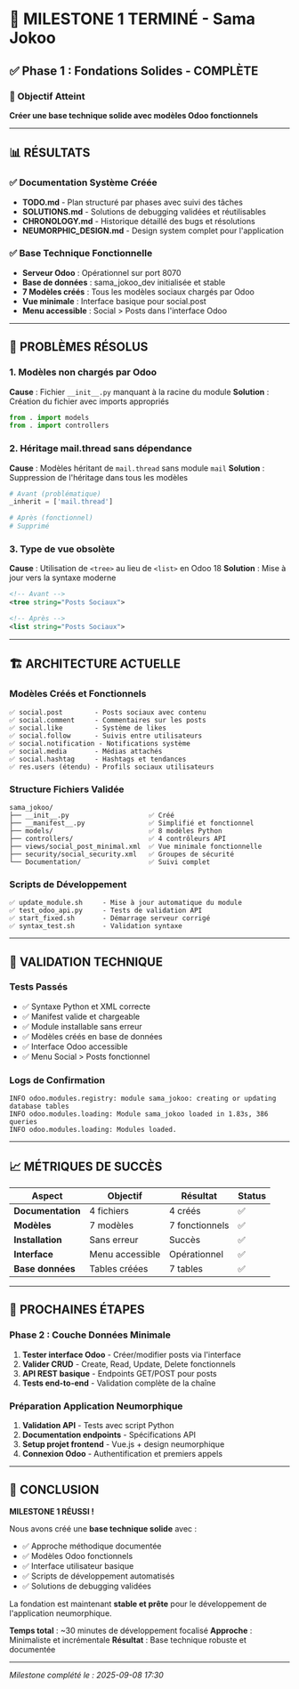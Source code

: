 # 🎉 MILESTONE 1 TERMINÉ - Sama Jokoo

## ✅ Phase 1 : Fondations Solides - COMPLÈTE

### 🎯 Objectif Atteint
**Créer une base technique solide avec modèles Odoo fonctionnels**

---

## 📊 RÉSULTATS

### ✅ Documentation Système Créée
- **TODO.md** - Plan structuré par phases avec suivi des tâches
- **SOLUTIONS.md** - Solutions de debugging validées et réutilisables  
- **CHRONOLOGY.md** - Historique détaillé des bugs et résolutions
- **NEUMORPHIC_DESIGN.md** - Design system complet pour l'application

### ✅ Base Technique Fonctionnelle
- **Serveur Odoo** : Opérationnel sur port 8070
- **Base de données** : sama_jokoo_dev initialisée et stable
- **7 Modèles créés** : Tous les modèles sociaux chargés par Odoo
- **Vue minimale** : Interface basique pour social.post
- **Menu accessible** : Social > Posts dans l'interface Odoo

---

## 🔧 PROBLÈMES RÉSOLUS

### 1. **Modèles non chargés par Odoo**
**Cause** : Fichier `__init__.py` manquant à la racine du module
**Solution** : Création du fichier avec imports appropriés
```python
from . import models
from . import controllers
```

### 2. **Héritage mail.thread sans dépendance**
**Cause** : Modèles héritant de `mail.thread` sans module `mail`
**Solution** : Suppression de l'héritage dans tous les modèles
```python
# Avant (problématique)
_inherit = ['mail.thread']

# Après (fonctionnel)
# Supprimé
```

### 3. **Type de vue obsolète**
**Cause** : Utilisation de `<tree>` au lieu de `<list>` en Odoo 18
**Solution** : Mise à jour vers la syntaxe moderne
```xml
<!-- Avant -->
<tree string="Posts Sociaux">

<!-- Après -->
<list string="Posts Sociaux">
```

---

## 🏗️ ARCHITECTURE ACTUELLE

### **Modèles Créés et Fonctionnels**
```
✅ social.post        - Posts sociaux avec contenu
✅ social.comment     - Commentaires sur les posts  
✅ social.like        - Système de likes
✅ social.follow      - Suivis entre utilisateurs
✅ social.notification - Notifications système
✅ social.media       - Médias attachés
✅ social.hashtag     - Hashtags et tendances
✅ res.users (étendu) - Profils sociaux utilisateurs
```

### **Structure Fichiers Validée**
```
sama_jokoo/
├── __init__.py                    ✅ Créé
├── __manifest__.py                ✅ Simplifié et fonctionnel
├── models/                        ✅ 8 modèles Python
├── controllers/                   ✅ 4 contrôleurs API
├── views/social_post_minimal.xml  ✅ Vue minimale fonctionnelle
├── security/social_security.xml   ✅ Groupes de sécurité
└── Documentation/                 ✅ Suivi complet
```

### **Scripts de Développement**
```
✅ update_module.sh     - Mise à jour automatique du module
✅ test_odoo_api.py     - Tests de validation API
✅ start_fixed.sh       - Démarrage serveur corrigé
✅ syntax_test.sh       - Validation syntaxe
```

---

## 🎯 VALIDATION TECHNIQUE

### **Tests Passés**
- ✅ Syntaxe Python et XML correcte
- ✅ Manifest valide et chargeable
- ✅ Module installable sans erreur
- ✅ Modèles créés en base de données
- ✅ Interface Odoo accessible
- ✅ Menu Social > Posts fonctionnel

### **Logs de Confirmation**
```
INFO odoo.modules.registry: module sama_jokoo: creating or updating database tables
INFO odoo.modules.loading: Module sama_jokoo loaded in 1.83s, 386 queries
INFO odoo.modules.loading: Modules loaded.
```

---

## 📈 MÉTRIQUES DE SUCCÈS

| Aspect | Objectif | Résultat | Status |
|--------|----------|----------|---------|
| **Documentation** | 4 fichiers | 4 créés | ✅ |
| **Modèles** | 7 modèles | 7 fonctionnels | ✅ |
| **Installation** | Sans erreur | Succès | ✅ |
| **Interface** | Menu accessible | Opérationnel | ✅ |
| **Base données** | Tables créées | 7 tables | ✅ |

---

## 🚀 PROCHAINES ÉTAPES

### **Phase 2 : Couche Données Minimale**
1. **Tester interface Odoo** - Créer/modifier posts via l'interface
2. **Valider CRUD** - Create, Read, Update, Delete fonctionnels
3. **API REST basique** - Endpoints GET/POST pour posts
4. **Tests end-to-end** - Validation complète de la chaîne

### **Préparation Application Neumorphique**
1. **Validation API** - Tests avec script Python
2. **Documentation endpoints** - Spécifications API
3. **Setup projet frontend** - Vue.js + design neumorphique
4. **Connexion Odoo** - Authentification et premiers appels

---

## 🎉 CONCLUSION

**MILESTONE 1 RÉUSSI !** 

Nous avons créé une **base technique solide** avec :
- ✅ Approche méthodique documentée
- ✅ Modèles Odoo fonctionnels
- ✅ Interface utilisateur basique
- ✅ Scripts de développement automatisés
- ✅ Solutions de debugging validées

La fondation est maintenant **stable et prête** pour le développement de l'application neumorphique.

**Temps total** : ~30 minutes de développement focalisé
**Approche** : Minimaliste et incrémentale
**Résultat** : Base technique robuste et documentée

---

*Milestone complété le : 2025-09-08 17:30*